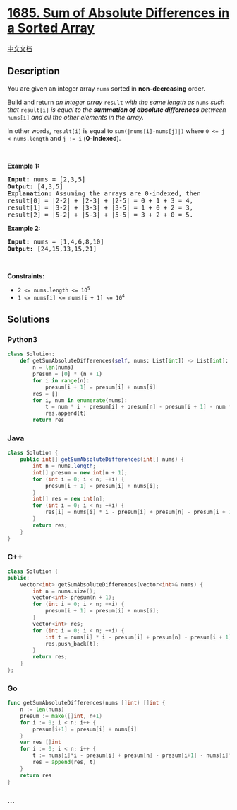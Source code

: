 # [1685. Sum of Absolute Differences in a Sorted Array](https://leetcode.com/problems/sum-of-absolute-differences-in-a-sorted-array)

[中文文档](/solution/1600-1699/1685.Sum%20of%20Absolute%20Differences%20in%20a%20Sorted%20Array/README.md)

## Description

<p>You are given an integer array <code>nums</code> sorted in <strong>non-decreasing</strong> order.</p>

<p>Build and return <em>an integer array </em><code>result</code><em> with the same length as </em><code>nums</code><em> such that </em><code>result[i]</code><em> is equal to the <strong>summation of absolute differences</strong> between </em><code>nums[i]</code><em> and all the other elements in the array.</em></p>

<p>In other words, <code>result[i]</code> is equal to <code>sum(|nums[i]-nums[j]|)</code> where <code>0 &lt;= j &lt; nums.length</code> and <code>j != i</code> (<strong>0-indexed</strong>).</p>

<p>&nbsp;</p>
<p><strong class="example">Example 1:</strong></p>

<pre>
<strong>Input:</strong> nums = [2,3,5]
<strong>Output:</strong> [4,3,5]
<strong>Explanation:</strong> Assuming the arrays are 0-indexed, then
result[0] = |2-2| + |2-3| + |2-5| = 0 + 1 + 3 = 4,
result[1] = |3-2| + |3-3| + |3-5| = 1 + 0 + 2 = 3,
result[2] = |5-2| + |5-3| + |5-5| = 3 + 2 + 0 = 5.
</pre>

<p><strong class="example">Example 2:</strong></p>

<pre>
<strong>Input:</strong> nums = [1,4,6,8,10]
<strong>Output:</strong> [24,15,13,15,21]
</pre>

<p>&nbsp;</p>
<p><strong>Constraints:</strong></p>

<ul>
	<li><code>2 &lt;= nums.length &lt;= 10<sup>5</sup></code></li>
	<li><code>1 &lt;= nums[i] &lt;= nums[i + 1] &lt;= 10<sup>4</sup></code></li>
</ul>

## Solutions

<!-- tabs:start -->

### **Python3**

```python
class Solution:
    def getSumAbsoluteDifferences(self, nums: List[int]) -> List[int]:
        n = len(nums)
        presum = [0] * (n + 1)
        for i in range(n):
            presum[i + 1] = presum[i] + nums[i]
        res = []
        for i, num in enumerate(nums):
            t = num * i - presum[i] + presum[n] - presum[i + 1] - num * (n - i - 1)
            res.append(t)
        return res
```

### **Java**

```java
class Solution {
    public int[] getSumAbsoluteDifferences(int[] nums) {
        int n = nums.length;
        int[] presum = new int[n + 1];
        for (int i = 0; i < n; ++i) {
            presum[i + 1] = presum[i] + nums[i];
        }
        int[] res = new int[n];
        for (int i = 0; i < n; ++i) {
            res[i] = nums[i] * i - presum[i] + presum[n] - presum[i + 1] - nums[i] * (n - i - 1);
        }
        return res;
    }
}
```

### **C++**

```cpp
class Solution {
public:
    vector<int> getSumAbsoluteDifferences(vector<int>& nums) {
        int n = nums.size();
        vector<int> presum(n + 1);
        for (int i = 0; i < n; ++i) {
            presum[i + 1] = presum[i] + nums[i];
        }
        vector<int> res;
        for (int i = 0; i < n; ++i) {
            int t = nums[i] * i - presum[i] + presum[n] - presum[i + 1] - nums[i] * (n - i - 1);
            res.push_back(t);
        }
        return res;
    }
};
```

### **Go**

```go
func getSumAbsoluteDifferences(nums []int) []int {
	n := len(nums)
	presum := make([]int, n+1)
	for i := 0; i < n; i++ {
		presum[i+1] = presum[i] + nums[i]
	}
	var res []int
	for i := 0; i < n; i++ {
		t := nums[i]*i - presum[i] + presum[n] - presum[i+1] - nums[i]*(n-i-1)
		res = append(res, t)
	}
	return res
}
```

### **...**

```

```

<!-- tabs:end -->
